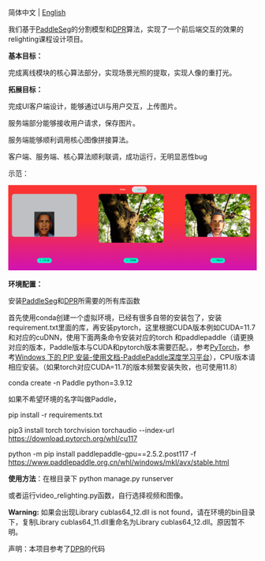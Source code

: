简体中文 | [English](README_EN.md)



我们基于[PaddleSeg](https://github.com/PaddlePaddle/PaddleSeg)的分割模型和[DPR](https://github.com/zhhoper/DPR)算法，实现了一个前后端交互的效果的relighting课程设计项目。



**基本目标：**

完成离线模块的核心算法部分，实现场景光照的提取，实现人像的重打光。



**拓展目标：**

完成UI客户端设计，能够通过UI与用户交互，上传图片。

服务端部分能够接收用户请求，保存图片。

服务端能够顺利调用核心图像拼接算法。

客户端、服务端、核心算法顺利联调，成功运行，无明显恶性bug



示范：

![image-20231031235159511](image-20231031235159511.png)



**环境配置：**

安装[PaddleSeg](https://github.com/PaddlePaddle/PaddleSeg)和[DPR](https://github.com/zhhoper/DPR)所需要的所有库函数

首先使用conda创建一个虚拟环境，已经有很多自带的安装包了，安装requirement.txt里面的库，再安装pytorch，这里根据CUDA版本例如CUDA=11.7和对应的cuDNN，使用下面两条命令安装对应的torch 和paddlepaddle（请更换对应的版本，Paddle版本与CUDA和pytorch版本需要匹配。，参考[PyTorch](https://pytorch.org/)，参考[Windows 下的 PIP 安装-使用文档-PaddlePaddle深度学习平台](https://www.paddlepaddle.org.cn/documentation/docs/zh/install/pip/windows-pip.html)），CPU版本请相应安装。（如果torch对应CUDA=11.7的版本频繁安装失败，也可使用11.8）



conda create -n Paddle python=3.9.12 

如果不希望环境的名字叫做Paddle，

pip install -r requirements.txt

pip3 install torch torchvision torchaudio --index-url https://download.pytorch.org/whl/cu117                                

python -m pip install paddlepaddle-gpu==2.5.2.post117 -f https://www.paddlepaddle.org.cn/whl/windows/mkl/avx/stable.html  



**使用方法**：在根目录下  python manage.py runserver

或者运行video_relighting.py函数，自行选择视频和图像。



**Warning:** 如果会出现Library cublas64_12.dll is not found，请在环境的bin目录下，复制Library cublas64_11.dll重命名为Library cublas64_12.dll。原因暂不明。



声明：本项目参考了[DPR](https://github.com/zhhoper/DPR)的代码



